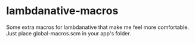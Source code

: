 # lambdanative-macros
Some extra macros for lambdanative that make me feel more comfortable.
Just place global-macros.scm in your app's folder.


